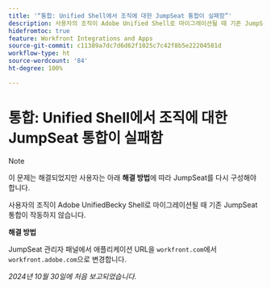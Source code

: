 ```yaml
---
title: '“통합: Unified Shell에서 조직에 대한 JumpSeat 통합이 실패함”'
description: 사용자의 조직이 Adobe Unified Shell로 마이그레이션될 때 기존 JumpSeat 통합이 작동하지 않습니다.
hidefromtoc: true
feature: Workfront Integrations and Apps
source-git-commit: c11389a7dc7d6d62f1025c7c42f8b5e22204581d
workflow-type: ht
source-wordcount: '84'
ht-degree: 100%

---
```


# 통합: Unified Shell에서 조직에 대한 JumpSeat 통합이 실패함

>[!NOTE]
>
>이 문제는 해결되었지만 사용자는 아래 **해결 방법**&#x200B;에 따라 JumpSeat를 다시 구성해야 합니다.

사용자의 조직이 Adobe UnifiedBecky Shell로 마이그레이션될 때 기존 JumpSeat 통합이 작동하지 않습니다.

**해결 방법**

JumpSeat 관리자 패널에서 애플리케이션 URL을 `workfront.com`에서 `workfront.adobe.com`으로 변경합니다.

_2024년 10월 30일에 처음 보고되었습니다._
